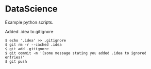 # DataScience
Example python scripts.

Added .idea to gitignore
```
$ echo '.idea' >> .gitignore
$ git rm -r --cached .idea
$ git add .gitignore
$ git commit -m '(some message stating you added .idea to ignored entries)'
$ git push
```
